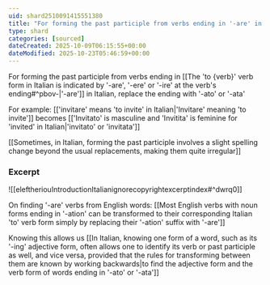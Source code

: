 ```yaml
---
uid: shard2510091415551380
title: "For forming the past participle from verbs ending in '-are' in Italian, replace the ending with '-ato' or '-ata'"
type: shard
categories: [sourced]
dateCreated: 2025-10-09T06:15:55+00:00
dateModified: 2025-10-23T05:46:59+00:00
---
```

For forming the past participle from verbs ending in [[The 'to {verb}' verb form in Italian is indicated by '-are', '-ere' or '-ire' at the verb's ending#^pbov-|'-are']] in Italian, replace the ending with '-ato' or '-ata'

For example: [['invitare' means 'to invite' in Italian|'Invitare' meaning 'to invite']] becomes [['Invitato' is masculine and 'Invitita' is feminine for 'invited' in Italian|'invitato' or 'invitata']]

[[Sometimes, in Italian, forming the past participle involves a slight spelling change beyond the usual replacements, making them quite irregular]]

### Excerpt
![[eleftheriouIntroductionItalianignorecopyrightexcerptindex#^dwrq0]]

On finding '-are' verbs from English words: [[Most English verbs with noun forms ending in '-ation' can be transformed to their corresponding Italian 'to' verb form simply by replacing their '-ation' suffix with '-are']]

Knowing this allows us [[In Italian, knowing one form of a word, such as its '-ing' adjective form, often allows one to identify its verb or past participle as well, and vice versa, provided that the rules for transforming between them are known by working backwards|to find the adjective form and the verb form of words ending in '-ato' or '-ata']] 